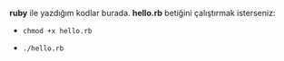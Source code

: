 **ruby** ile yazdığım kodlar burada.
**hello.rb** betiğini çalıştırmak isterseniz:

- `chmod +x hello.rb`

- `./hello.rb`

